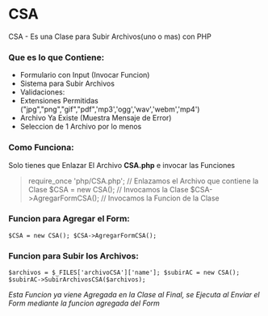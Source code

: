 # CSA
CSA - Es una Clase para Subir Archivos(uno o mas) con PHP

### Que es lo que Contiene:
- Formulario con Input (Invocar Funcion)
- Sistema para Subir Archivos
- Validaciones:
 - Extensiones Permitidas ("jpg","png","gif","pdf",'mp3','ogg','wav','webm','mp4')
 - Archivo Ya Existe (Muestra Mensaje de Error)
 - Seleccion de 1 Archivo por lo menos

### Como Funciona:
Solo tienes que Enlazar El Archivo **CSA.php** e invocar las Funciones

> require_once 'php/CSA.php'; // Enlazamos el Archivo que contiene la Clase
> $CSA = new CSA(); // Invocamos la Clase
> $CSA->AgregarFormCSA(); // Invocamos la Funcion de la Clase 

### Funcion para Agregar el Form:
` $CSA = new CSA();
$CSA->AgregarFormCSA(); `

### Funcion para Subir los Archivos:
` $archivos = $_FILES['archivoCSA']['name'];
	$subirAC = new CSA();
	$subirAC->SubirArchivosCSA($archivos); `
	
*Esta Funcion ya viene Agregada en la Clase al Final, se Ejecuta al Enviar el Form mediante la funcion agregada del Form*
